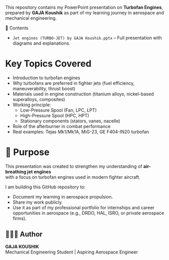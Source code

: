 This repository contains my PowerPoint presentation on **Turbofan Engines**,  
prepared by **GAJA Koushik** as part of my learning journey in aerospace and mechanical engineering.

 📌 Contents
- `Jet engines (TURBO-JET) by GAJA Koushik.pptx` – Full presentation with diagrams and explanations.

# Key Topics Covered
- Introduction to turbofan engines  
- Why turbofans are preferred in fighter jets (fuel efficiency, maneuverability, thrust boost)  
- Materials used in engine construction (titanium alloys, nickel-based superalloys, composites)  
- Working principle:
  - Low-Pressure Spool (Fan, LPC, LPT)  
  - High-Pressure Spool (HPC, HPT)  
  - Stationary components (stators, vanes, nacelle)  
- Role of the afterburner in combat performance  
- Real examples: Tejas Mk1/Mk1A, MiG-23, GE F404-IN20 turbofan  

# 🎯 Purpose
This presentation was created to strengthen my understanding of **air-breathing jet engines**  
with a focus on turbofan engines used in modern fighter aircraft.  

I am building this GitHub repository to:  
- Document my learning in aerospace propulsion.  
- Share my work publicly.  
- Use it as part of my professional portfolio for internships and career opportunities in aerospace (e.g., DRDO, HAL, ISRO, or private aerospace firms).  

## 👨🏻‍💼 Author
**GAJA KOUSHIK**  
Mechanical Engineering Student | Aspiring Aerospace Engineer  
